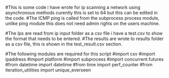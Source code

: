 #This is some code i have wrote for ip scanning a network using asynchronous methods curently this is set to 64 but this can be edited in the code.
#The ICMP ping is called from the subprocess process module, unlike ping module this does not need admin rights on the users machine.  

#The Ips are read from ip input folder as a csv file i have a test.csv to show the format that needs to be entered. 
#The results are wrote to results folder as a csv file, this is shown in the test_result.csv section. 

#The following modules are required for this script
#import csv
#import ipaddress
#import platform
#import subprocess
#import concurrent.futures
#from datetime import datetime
#from time import perf_counter
#from iteration_utilities import unique_everseen
